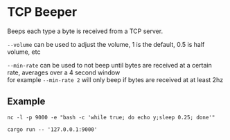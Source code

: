 # TCP Beeper

Beeps each type a byte is received from a TCP server.

`--volume` can be used to adjust the volume, 1 is the default, 0.5 is half volume, etc

`--min-rate` can be used to not beep until bytes are received at a certain rate, averages over a 4 second window  
for example `--min-rate 2` will only beep if bytes are received at at least 2hz

## Example

`nc -l -p 9000 -e "bash -c 'while true; do echo y;sleep 0.25; done'"`

`cargo run -- '127.0.0.1:9000'`
